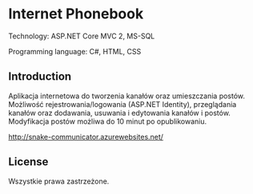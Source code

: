 # Internet Phonebook

Technology: ASP.NET Core MVC 2, MS-SQL

Programming language: C#, HTML, CSS

## Introduction

Aplikacja internetowa do tworzenia kanałów oraz umieszczania postów. Możliwość rejestrowania/logowania (ASP.NET Identity), przeglądania kanałów oraz dodawania, usuwania
i edytowania kanałów i postów. Modyfikacja postów możliwa do 10 minut po opublikowaniu.

http://snake-communicator.azurewebsites.net/

## License

Wszystkie prawa zastrzeżone.
